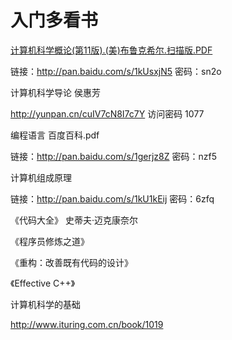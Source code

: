 # 入门多看书

[计算机科学概论(第11版).(美)布鲁克希尔.扫描版.PDF](http://baike.baidu.com/link?url=OPSzPeKZXB1zQARe3vPSEGkihwuM4ammtnSsEZ4Uc_PCYyesezS9WCBMXAvSB84S7W5hccflXFMVHarny9IIiRl-WpIe5Zlh_lcnZQLYxt7)

链接：http://pan.baidu.com/s/1kUsxjN5 密码：sn2o

计算机科学导论 侯惠芳

http://yunpan.cn/cuIV7cN8I7c7Y 访问密码 1077

编程语言 百度百科.pdf

链接：http://pan.baidu.com/s/1gerjz8Z 密码：nzf5

计算机组成原理

链接：http://pan.baidu.com/s/1kU1kEij 密码：6zfq

《代码大全》 史蒂夫·迈克康奈尔

《程序员修炼之道》

《重构：改善既有代码的设计》

《Effective C++》

计算机科学的基础

http://www.ituring.com.cn/book/1019